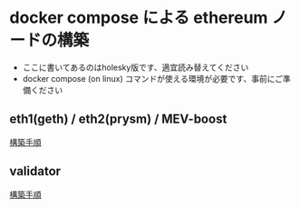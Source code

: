 # docker compose による ethereum ノードの構築
- ここに書いてあるのはholesky版です、適宜読み替えてください  
- docker compose (on linux) コマンドが使える環境が必要です、事前にご準備ください

## eth1(geth) / eth2(prysm) / MEV-boost
[構築手順](./node)

## validator
[構築手順](https://github.com/peko-hr/ethereum-validator/blob/main/README.md)
